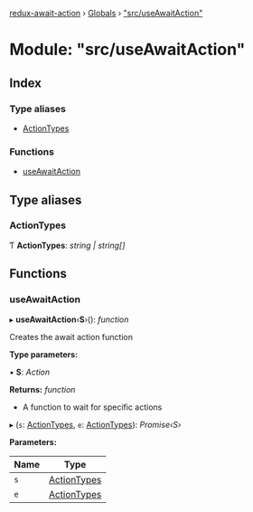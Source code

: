 [redux-await-action](../README.md) › [Globals](../globals.md) › ["src/useAwaitAction"](_src_useawaitaction_.md)

# Module: "src/useAwaitAction"

## Index

### Type aliases

* [ActionTypes](_src_useawaitaction_.md#actiontypes)

### Functions

* [useAwaitAction](_src_useawaitaction_.md#useawaitaction)

## Type aliases

###  ActionTypes

Ƭ **ActionTypes**: *string | string[]*

## Functions

###  useAwaitAction

▸ **useAwaitAction**‹**S**›(): *function*

Creates the await action function

**Type parameters:**

▪ **S**: *Action*

**Returns:** *function*

- A function to wait for specific actions

▸ (`s`: [ActionTypes](_src_useawaitaction_.md#actiontypes), `e`: [ActionTypes](_src_useawaitaction_.md#actiontypes)): *Promise‹S›*

**Parameters:**

Name | Type |
------ | ------ |
`s` | [ActionTypes](_src_useawaitaction_.md#actiontypes) |
`e` | [ActionTypes](_src_useawaitaction_.md#actiontypes) |

